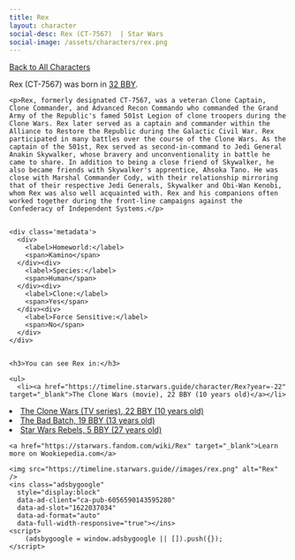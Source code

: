 ```yaml
---
title: Rex
layout: character
social-desc: Rex (CT-7567)  | Star Wars
social-image: /assets/characters/rex.png
---
```

<a href="/character" class="smaller">Back to All Characters</a>

<div class="character-profile container">
  <div class="col-10">
    <p>
    Rex (CT-7567)             was born in <a href="https://timeline.starwars.guide/character/Rex?year=-32" target="_blank">32 BBY</a>.
    </p>

    <p>Rex, formerly designated CT-7567, was a veteran Clone Captain, Clone Commander, and Advanced Recon Commando who commanded the Grand Army of the Republic's famed 501st Legion of clone troopers during the Clone Wars. Rex later served as a captain and commander within the Alliance to Restore the Republic during the Galactic Civil War. Rex participated in many battles over the course of the Clone Wars. As the captain of the 501st, Rex served as second-in-command to Jedi General Anakin Skywalker, whose bravery and unconventionality in battle he came to share. In addition to being a close friend of Skywalker, he also became friends with Skywalker's apprentice, Ahsoka Tano. He was close with Marshal Commander Cody, with their relationship mirroring that of their respective Jedi Generals, Skywalker and Obi-Wan Kenobi, whom Rex was also well acquainted with. Rex and his companions often worked together during the front-line campaigns against the Confederacy of Independent Systems.</p>


    <div class='metadata'>
      <div>
        <label>Homeworld:</label>
        <span>Kamino</span>
      </div><div>
        <label>Species:</label>
        <span>Human</span>
      </div><div>
        <label>Clone:</label>
        <span>Yes</span>
      </div><div>
        <label>Force Sensitive:</label>
        <span>No</span>
      </div>
    </div>


    <h3>You can see Rex in:</h3>

    <ul>
      <li><a href="https://timeline.starwars.guide/character/Rex?year=-22" target="_blank">The Clone Wars (movie), 22 BBY (10 years old)</a></li>
  <li><a href="https://timeline.starwars.guide/character/Rex?year=-22" target="_blank">The Clone Wars (TV series), 22 BBY (10 years old)</a></li>
  <li><a href="https://timeline.starwars.guide/character/Rex?year=-19" target="_blank">The Bad Batch, 19 BBY (13 years old)</a></li>
  <li><a href="https://timeline.starwars.guide/character/Rex?year=-5" target="_blank">Star Wars Rebels, 5 BBY (27 years old)</a></li>
    </ul>

    <a href="https://starwars.fandom.com/wiki/Rex" target="_blank">Learn more on Wookiepedia.com</a>
  </div>
  <div class="character_image col-2">
    
    <img src="https://timeline.starwars.guide//images/rex.png" alt="Rex" />
    <ins class="adsbygoogle"
      style="display:block"
      data-ad-client="ca-pub-6056590143595280"
      data-ad-slot="1622037034"
      data-ad-format="auto"
      data-full-width-responsive="true"></ins>
    <script>
        (adsbygoogle = window.adsbygoogle || []).push({});
    </script>
  </div>
</div>
